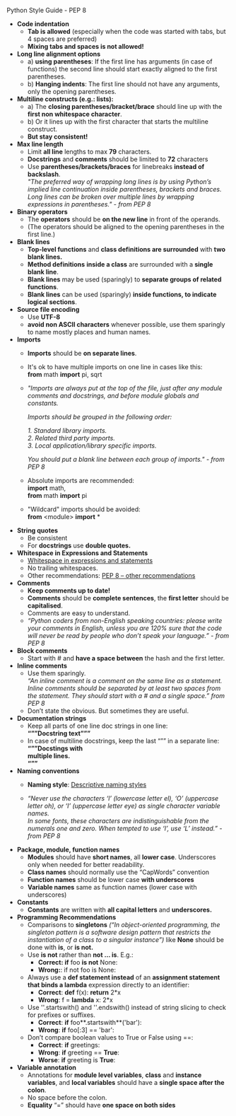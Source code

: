 Python Style Guide \- PEP 8

* **Code indentation**  
  * **Tab is allowed** (especially when the code was started with tabs, but 4 spaces are preferred)  
  * **Mixing tabs and spaces is not allowed\!**  
* **Long line alignment options**  
  * a) **using parentheses**: If the first line has arguments (in case of functions) the second line should start exactly aligned to the first parentheses.  
  * b) **Hanging indents**: The first line should not have any arguments, only the opening parentheses.  
* **Multiline constructs (e.g.: lists):**  
  * a) The **closing parentheses/bracket/brace** should line up with the **first non whitespace character**.  
  * b) Or it lines up with the first character that starts the multiline construct.  
  * **But stay consistent\!**  
* **Max line length**  
  * Limit **all line** lengths to max **79** characters.  
  * **Docstrings** and **comments** should be limited to **72** characters  
  * Use **parentheses/brackets/braces** for linebreaks **instead of backslash**.  
    *"The preferred way of wrapping long lines is by using Python’s implied line continuation inside parentheses, brackets and braces. Long lines can be broken over multiple lines by wrapping expressions in parentheses." \- from PEP 8*  
* **Binary operators**  
  * The **operators** should be **on the new line** in front of the operands.  
  * (The operators should be aligned to the opening parentheses in the first line.)  
* **Blank lines**  
  * **Top-level functions** and **class definitions are surrounded** with **two blank lines.**  
  * **Method definitions** **inside a class** are surrounded with a **single blank line**.  
  * **Blank lines** may be used (sparingly) to **separate groups of related functions**.  
  * **Blank lines** can be used (sparingly) **inside functions, to indicate logical sections**.  
* **Source file encoding**  
  * Use **UTF-8**  
  * **avoid non ASCII characters** whenever possible, use them sparingly to name mostly places and human names.  
* **Imports**  
  * **Imports** should be **on separate lines**.  
  * It's ok to have multiple imports on one line in cases like this:  
    **from** math **import** pi, sqrt  
  * *"Imports are always put at the top of the file, just after any module comments and docstrings, and before module globals and constants.*

    *Imports should be grouped in the following order:*

    *1\. Standard library imports.*  
    *2\. Related third party imports.*  
    *3\. Local application/library specific imports.*

    *You should put a blank line between each group of imports." \- from PEP 8*

  * Absolute imports are recommended:  
    **import** math,  
     **from** math **import** pi  
  * "Wildcard" imports should be avoided:  
    **from** \<module\> **import** \*  
* **String quotes**  
  * Be consistent  
  * For **docstrings** use **double quotes.**  
* **Whitespace in Expressions and Statements**  
  * [Whitespace in expressions and statements](https://peps.python.org/pep-0008/#whitespace-in-expressions-and-statements)  
  * No trailing whitespaces.  
  * Other recommendations: [PEP 8 – other recommendations](https://peps.python.org/pep-0008/#other-recommendations)  
* **Comments**  
  * **Keep comments up to date\!**  
  * **Comments** should be **complete sentences**, the **first letter** should be **capitalised**.  
  * Comments are easy to understand.  
  * *“Python coders from non-English speaking countries: please write your comments in English, unless you are 120% sure that the code will never be read by people who don’t speak your language.” \- from PEP 8*  
* **Block comments**  
  * Start with \# and **have a space between** the hash and the first letter.  
* **Inline comments**  
  * Use them sparingly.  
    *“An inline comment is a comment on the same line as a statement. Inline comments should be separated by at least two spaces from the statement. They should start with a \# and a single space.” from PEP 8*  
  * Don’t state the obvious. But sometimes they are useful.  
* **Documentation strings**  
  * Keep all parts of one line doc strings in one line:  
    **“””Docstring text”””**  
  * In case of multiline docstrings, keep the last “”” in a separate line:  
    **“””Docstings with**  
    **multiple lines.**  
    **“””**  
* **Naming conventions**  
  * **Naming style**: [Descriptive naming styles](https://peps.python.org/pep-0008/#descriptive-naming-styles)

  * *“Never use the characters ‘l’ (lowercase letter el), ‘O’ (uppercase letter oh), or ‘I’ (uppercase letter eye) as single character variable names.*  
    *In some fonts, these characters are indistinguishable from the numerals one and zero. When tempted to use ‘l’, use ‘L’ instead.” \- from PEP 8*  
* **Package, module, function names**  
  * **Modules** should have **short names**, all **lower case**. Underscores only when needed for better readability.  
  * **Class names** should normally use the “CapWords” convention  
  * **Function names** should be lower case **with underscores**  
  * **Variable names** same as function names (lower case with underscores)  
* **Constants**  
  * **Constants** are written with **all capital letters** and **underscores.**  
* **Programming Recommendations**  
  * Comparisons to **singletons** *(“In object-oriented programming, the singleton pattern is a software design pattern that restricts the instantiation of a class to a singular instance”)* like **None** should be done with **is**, or **is not.**  
  * Use **is not** rather than **not … is**. E.g.:   
    * **Correct: if** foo **is not** None:  
    * **Wrong:**: if not foo is None:  
  * Always use a **def statement instead** of an **assignment statement that binds a lambda** expression directly to an identifier:  
    * **Correct**: **def** f(x): **return** 2\*x  
    * **Wrong**: f \= **lambda** x: 2\*x  
  * Use ''.startswith() and ''.endswith() instead of string slicing to check for prefixes or suffixes.  
    * **Correct**: **if** foo**.startswith**('bar'):  
    * **Wrong**: **if** foo\[:3\] \== 'bar':  
  * Don’t compare boolean values to True or False using \==:  
    * **Correct**: **if** greetings:  
    * **Wrong**: **if** greeting \== **True**:  
    * **Worse**: **if** greeting is **True**:  
* **Variable annotation**  
  * Annotations for **module level variables**, **class** and **instance variables**, and **local variables** should have a **single space after the colon**.  
  * No space before the colon.  
  * **Equality** “=” should have **one space on both sides**  
    